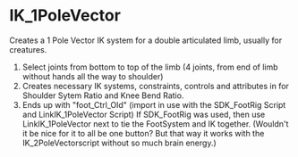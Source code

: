 # IK_1PoleVector
Creates a 1 Pole Vector IK system for a double articulated limb, usually for creatures.
1) Select joints from bottom to top of the limb (4 joints, from end of limb without hands all the way to shoulder)
2) Creates necessary IK systems, constraints, controls and attributes in for Shoulder Sytem Ratio and Knee Bend Ratio. 
3) Ends up with "foot_Ctrl_Old" (import in use with the SDK_FootRig Script and LinkIK_1PoleVector Script)
If SDK_FootRig was used, then use LinkIK_1PoleVector next to tie the FootSystem and IK together.
(Wouldn't it be nice for it to all be one button? But that way it works with the IK_2PoleVectorscript without so much brain energy.)
